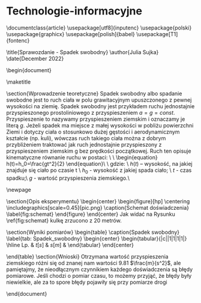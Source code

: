 # Technologie-informacyjne

\documentclass{article}
\usepackage[utf8]{inputenc}
\usepackage{polski}
\usepackage{graphicx}
\usepackage[polish]{babel}
\usepackage[T1]{fontenc}

\title{Sprawozdanie - Spadek swobodny}
\author{Julia Sujka}
\date{December 2022}

\begin{document}

\maketitle

\section{Wprowadzenie teoretyczne}
Spadek swobodny albo spadanie swobodne jest to ruch ciała w polu grawitacyjnym upuszczonego z
pewnej wysokości na ziemię. Spadek swobodny jest przykładem ruchu jednostajnie przyspieszonego
prostoliniowego z przyspieszeniem $a=g=const$. Przyspieszenie to nazywamy przyspieszeniem
ziemskim i oznaczamy je literą $g$. Jeżeli spadek ma miejsce z małej wysokości w pobliżu powierzchni
Ziemi i dotyczy ciała o stosunkowo dużej gęstości i aerodynamicznym kształcie (np. kuli), wówczas
ruch takiego ciała można z dobrym przybliżeniem traktować jak ruch jednostajnie przyspieszony z
przyspieszeniem ziemskim g bez prędkości początkowej. Ruch ten opisuje kinematyczne równanie
ruchu w postaci:
\\
\\
\begin{equation}
h(t)=h_0=\frac{gt^2}{2}
\end{equation}\\
\\
gdzie: \\
$h(t)$ – wysokość, na jakiej znajduje się ciało po czasie t \\
$h_0$ - wysokość z jakiej spada ciało; \\
$t$ - czas spadku;\\
$g$ - wartość przyspieszenia ziemskiego.\\

\newpage

\section{Opis eksperymentu}
\begin{center}
\begin{figure}[hp]
\centering
\includegraphics[scale=0.45]{pic.png}
\caption{Schemat doświadczenia}
\label{fig:schemat}
\end{figure}
\end{center}
Jak widać na Rysunku \ref{fig:schemat} kulkę zrzucono z 20 metrów.

\section{Wyniki pomiarów}
\begin{table}
\caption{Spadek swobodny}
\label{tab: Spadek_swobodny}
\begin{center}
\begin{tabular}{|c||1|1|1|1|}
\hline Lp. & $t[s]$ & $s[m]$ &
\end{tabular}
\end{center}

\end{table}
\section{Wnioski}
Otrzymana wartość przyspieszenia ziemskiego różni się od znanej nam wartości 9.81 $\frac{m}{s^2}$, ale
pamiętajmy, że nieodłącznym czynnikiem każdego doświadczenia są błędy pomiarowe. Jeśli chodzi o
pomiar czasu, to możemy przyjąć, że błędy były niewielkie, ale za to spore błędy pojawiły się przy
pomiarze drogi

\end{document}
